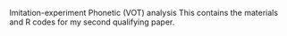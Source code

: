 Imitation-experiment		Phonetic (VOT) analysis
This contains the materials and R codes for my second qualifying paper.
